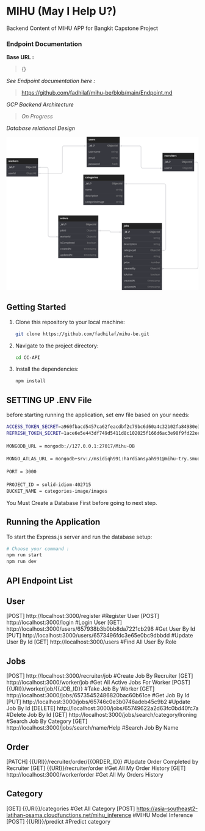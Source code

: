 # MIHU (May I Help U?)

Backend Content of MIHU APP for Bangkit Capstone Project

### Endpoint Documentation

**Base URL :**

> {}

_See Endpoint documentation here :_

> https://github.com/fadhilaf/mihu-be/blob/main/Endpoint.md

_GCP Backend Architecture_

> _On Progress_

_Database relational Design_

![image](https://github.com/MIHU-PROJECT/mihu-be/blob/main/CC-API/src/assets/MIHU_Schema_Design.svg)

## Getting Started

1. Clone this repository to your local machine:

   ```bash
   git clone https://github.com/fadhilaf/mihu-be.git
   ```

2. Navigate to the project directory:

   ```bash
   cd CC-API
   ```

3. Install the dependencies:

   ```bash
   npm install
   ```

## SETTING UP .ENV File

before starting running the application, set env file based on your needs:

```bash
ACCESS_TOKEN_SECRET=a960fbacd5457ca62feacdbf2c79bc6d60a4c32b02fa84980e31c3d81be58ae85c5455769d5a9927d355c6484c7e4b709c585009efee57fa34a53d8763cfe06d
REFRESH_TOKEN_SECRET=1ace6e5e443df749d5411d8c102025f166d6ac3e98f9fd22eeb0ceea7dfbeb571c6223870ad04ca3bef8e8a53d9221e0868f0110555b30487148d6cf2285203d

MONGODB_URL = mongodb://127.0.0.1:27017/Mihu-DB

MONGO_ATLAS_URL = mongodb+srv://msidiqh991:hardiansyah991@mihu-try.smuoa3c.mongodb.net/MIHU-CloudDB

PORT = 3000

PROJECT_ID = solid-idiom-402715
BUCKET_NAME = categories-image/images
```

You Must Create a Database First before going to next step.

## Running the Application

To start the Express.js server and run the database setup:

```bash
# Choose your command :
npm run start
npm run dev
```

## API Endpoint List

## User

[POST] http://localhost:3000/register #Register User
[POST] http://localhost:3000/login #Login User
[GET] http://localhost:3000/users/657938b3b0bb8da7221cb298 #Get User By Id
[PUT] http://localhost:3000/users/6573496fdc3e65e0bc9dbbdd #Update User By Id
[GET] http://localhost:3000/users #Find All User By Role

## Jobs

[POST] http://localhost:3000/recruiter/job #Create Job By Recruiter
[GET] http://localhost:3000/worker/job #Get All Active Jobs For Worker
[POST] {{URI}}/worker/job/{{JOB_ID}} #Take Job By Worker
[GET] http://localhost:3000/jobs/65735452486820bac60b61ce #Get Job By Id
[PUT] http://localhost:3000/jobs/65746c0e3b0746adeb45c9b2 #Update Job By Id
[DELETE] http://localhost:3000/jobs/65749622a2d63fc0bd40fc7a #Delete Job By Id
[GET] http://localhost:3000/jobs/search/category/Ironing #Search Job By Category
[GET] http://localhost:3000/jobs/search/name/Help #Search Job By Name

## Order

[PATCH] {{URI}}/recruiter/order/{{ORDER_ID}} #Update Order Completed by Recruiter
[GET] {{URI}}/recruiter/order #Get All My Order History
[GET] http://localhost:3000/worker/order #Get All My Orders History

## Category

[GET] {{URI}}/categories #Get All Category
[POST] https://asia-southeast2-latihan-osama.cloudfunctions.net/mihu_inference #MIHU Model Inference
[POST] {{URI}}/predict #Predict category
